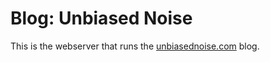 # Blog: Unbiased Noise

This is the webserver that runs the [unbiasednoise.com](https://unbiasednoise.com) blog.
